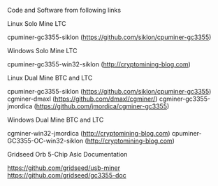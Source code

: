   Code and Software from following links

  Linux Solo Mine LTC
  
cpuminer-gc3355-siklon (https://github.com/siklon/cpuminer-gc3355)

  Windows Solo Mine LTC

cpuminer-gc3355-win32-siklon (http://cryptomining-blog.com)

  Linux Dual Mine BTC and LTC

cpuminer-gc3355-siklon (https://github.com/siklon/cpuminer-gc3355)
cgminer-dmaxl (https://github.com/dmaxl/cgminer/)
cgminer-gc3355-jmordica (https://github.com/jmordica/cgminer-gc3355)

  Windows Dual Mine BTC and LTC

cgminer-win32-jmordica (http://cryptomining-blog.com)
cpuminer-GC3355-OC-win32-siklon (http://cryptomining-blog.com)

  Gridseed Orb 5-Chip Asic Documentation

https://github.com/gridseed/usb-miner
https://github.com/gridseed/gc3355-doc
